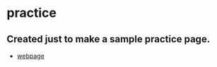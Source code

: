 # practice

## Created just to make a sample practice page.

- [webpage](https://stackoverflow.com/ "stack overflow ")
